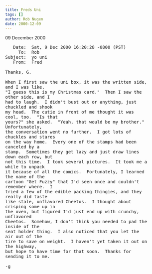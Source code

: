 ```yaml
---
title: Freds Uni
tags: []
author: Rob Nugen
date: 2000-12-09
---
```


<p class=date>09 December 2000</p>

<pre>
   Date:  Sat, 9 Dec 2000 16:20:28 -0800 (PST)
     To:  Rob
Subject:  yo uni
   From:  Fred

Thanks, G.

When I first saw the uni box, it was the written side,
and I was like,
"I guess this is my Christmas card."  Then I saw the
other side, and I
had to laugh.  I didn't bust out or anything, just
chuckled and shook
my head.  The cutie in front of me thought it was
cool, too.  "Is that
yours?" she asked.  "Yeah, that would be my brother." 
Unfortunately,
the conversation went no further.  I got lots of
chuckles and stares
on the way home.  Every one of the stamps had been
canceled by a
stamp.  Sometimes they get lazy and just draw lines
down each row, but
not this time.  I took several pictures.  It took me a
while to unpack
it because of all the comics.  Fortunately, I learned
the name of the
cartoon "Get Fuzzy" that I'd seen once and couldn't
remember where.  I
tried a few of the edible packing thingies, and they
really did taste
like stale, unflavored Cheetos.  I thought about
crisping some up in
the oven, but figured I'd just end up with crunchy,
unflavored
Cheetos.  Somehow, I don't think you needed to pad the
inside of the
seat holder thing.  I also noticed that you let the
air out of the
tire to save on weight.  I haven't yet taken it out on
the highway,
but hope to have time for that soon.  Thanks for
sending it to me.

-g
</pre>
